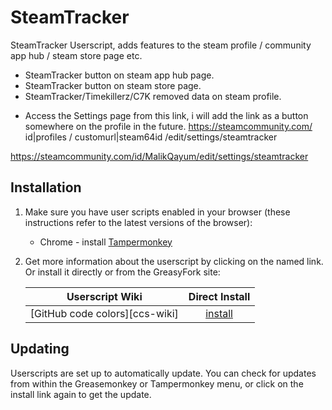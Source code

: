 # SteamTracker
SteamTracker Userscript, adds features to the steam profile / community app hub / steam store page etc.

- SteamTracker button on steam app hub page. 
- SteamTracker button on steam store page.
- SteamTracker/Timekillerz/C7K removed data on steam profile.

* Access the Settings page from this link, i will add the link as a button somewhere on the profile in the future.
https://steamcommunity.com/ id|profiles / customurl|steam64id /edit/settings/steamtracker 

https://steamcommunity.com/id/MalikQayum/edit/settings/steamtracker 

## Installation

1. Make sure you have user scripts enabled in your browser (these instructions refer to the latest versions of the browser):

	* Chrome - install [Tampermonkey](https://tampermonkey.net/?ext=dhdg&browser=chrome)


2. Get more information about the userscript by clicking on the named link. Or install it directly or from the GreasyFork site:

	| Userscript Wiki                        | Direct Install     |
	|----------------------------------------|:------------------:|
	| [GitHub code colors][ccs-wiki]         | [install][st-raw] |


[st-raw]: https://raw.githubusercontent.com/MalikAQayum/SteamTracker/master/Steam-Tracker.user.js

## Updating

Userscripts are set up to automatically update. You can check for updates from within the Greasemonkey or Tampermonkey menu, or click on the install link again to get the update.
